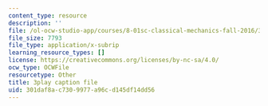 ```yaml
---
content_type: resource
description: ''
file: /ol-ocw-studio-app/courses/8-01sc-classical-mechanics-fall-2016/301daf8ac7309977a96cd145df14dd56_jM-JYT2j6Yw.srt
file_size: 7793
file_type: application/x-subrip
learning_resource_types: []
license: https://creativecommons.org/licenses/by-nc-sa/4.0/
ocw_type: OCWFile
resourcetype: Other
title: 3play caption file
uid: 301daf8a-c730-9977-a96c-d145df14dd56
---
```

